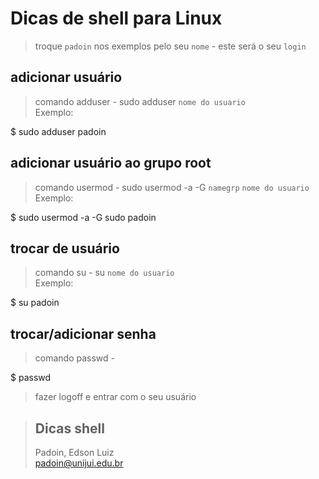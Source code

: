 # Dicas de shell para Linux



>troque `padoin` nos exemplos pelo seu `nome` - este será o seu `login`



## adicionar usuário

> comando adduser - sudo adduser `nome do usuario`  
> Exemplo: 

$ sudo adduser padoin  



## adicionar usuário ao grupo root

> comando usermod - sudo usermod -a -G `namegrp` `nome do usuario`  
> Exemplo:

$ sudo usermod -a -G sudo padoin


## trocar de usuário 

> comando su - su `nome do usuario`  
> Exemplo: 

$ su padoin



## trocar/adicionar senha 
> comando passwd -   

$ passwd




> fazer logoff e entrar com o seu usuário




> ## Dicas shell
> Padoin, Edson Luiz  
> padoin@unijui.edu.br

